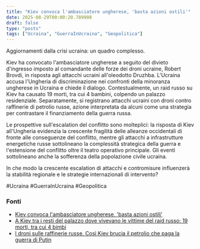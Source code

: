 ```yaml
---
title: "Kiev convoca l'ambasciatore ungherese, 'basta azioni ostili'"
date: 2025-08-29T00:00:20.789908
draft: false
type: "posts"
tags: ["Ucraina", "GuerraInUcraina", "Geopolitica"]
---
```


Aggiornamenti dalla crisi ucraina: un quadro complesso.

Kiev ha convocato l'ambasciatore ungherese a seguito del divieto d'ingresso imposto al comandante delle forze dei droni ucraine, Robert Brovdi,  in risposta agli attacchi ucraini all'oleodotto Druzhba.  L'Ucraina accusa l'Ungheria di discriminazione nei confronti della minoranza ungherese in Ucraina e chiede il dialogo.  Contestualmente, un raid russo su Kiev ha causato 19 morti, tra cui 4 bambini, colpendo un palazzo residenziale.  Separatamente, si registrano attacchi ucraini con droni contro raffinerie di petrolio russe,  azione interpretata da alcuni come una strategia per contrastare il finanziamento della guerra russa.

Le prospettive sull'escalation del conflitto sono molteplici:  la risposta di Kiev all'Ungheria evidenzia la crescente fragilità delle alleanze occidentali di fronte alle conseguenze del conflitto, mentre gli attacchi a infrastrutture energetiche russe sottolineano la complessità strategica della guerra e l'estensione del conflitto oltre il teatro operativo principale.  Gli eventi sottolineano anche la sofferenza della popolazione civile ucraina.

In che modo la crescente escalation di attacchi e contromisure influenzerà la stabilità regionale e le strategie internazionali di intervento?

#Ucraina #GuerraInUcraina #Geopolitica


### Fonti
- [Kiev convoca l'ambasciatore ungherese, 'basta azioni ostili'](https://www.ansa.it/sito/notizie/topnews/2025/08/28/kiev-convoca-lambasciatore-ungherese-basta-azioni-ostili_52644d56-1a3a-4816-a22c-e6f627b4277c.html)
- [A Kiev tra i resti del palazzo dove vivevano le vittime del raid russo: 19 morti, tra cui 4 bimbi](https://www.repubblica.it/esteri/2025/08/28/news/kiev_palazzo_raid_russo_morti_darnitsya-424812474/)
- [I droni sulle raffinerie russe. Così Kiev brucia il petrolio che paga la guerra di Putin](https://www.repubblica.it/esteri/2025/08/28/news/i_droni_ucraina_raffineria_russia_petrolio_zelensky_putin-424811265/)
